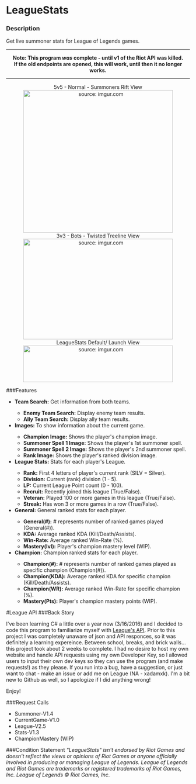 # LeagueStats
### Description
Get live summoner stats for League of Legends games.

<hr><p align="Center">
<b>Note: This program <i>was</i> complete - until v1 of the Riot API was killed.</b>
<br>
<b>If the old endpoints are opened, this will work, until then it no longer works.</b></p>
<hr>

<p align="center">
5v5 - Normal - Summoners Rift View
<br>
  <a href="http://i.imgur.com/OpbuyKA.png"><img src="http://i.imgur.com/OpbuyKA.png" title="source: imgur.com" height="390px" width="410px"/></a>
  <br>
  3v3 - Bots - Twisted Treeline View
  <br>
  <a href="http://i.imgur.com/eg3BVkQ.png"><img src="http://i.imgur.com/eg3BVkQ.png" title="source: imgur.com" height="275px" width="410px"/></a>
  <br>
  LeagueStats Default/ Launch View
  <br>
  <a href="http://i.imgur.com/eOhScnh.png"><img src="http://i.imgur.com/eOhScnh.png" title="source: imgur.com" height="100px" width="410px"/></a>
</p>


###Features
<ul>
<li><b>Team Search:</b> Get information from both teams.</li>
<ul>
<li><b>Enemy Team Search:</b> Display enemy team results.</li>
<li><b>Ally Team Search:</b> Display ally team results.</li>
</ul>
<li><b>Images:</b> To show information about the current game.</li>
<ul>
<li><b>Champion Image:</b> Shows the player's champion image.</li>
<li><b>Summoner Spell 1 Image:</b> Shows the player's 1st summoner spell.</li>
<li><b>Summoner Spell 2 Image:</b> Shows the player's 2nd summoner spell.</li>
<li><b>Rank Image:</b> Shows the player's ranked division image.</li>
</ul>
<li><b>League Stats:</b> Stats for each player's League.</li>
<ul>
<li><b>Rank:</b> First 4 letters of player's current rank (SILV = Silver).</li>
<li><b>Division:</b> Current (rank) division (1 - 5).</li>
<li><b>LP:</b> Current League Point count (0 - 100).</li>
<li><b>Recruit:</b> Recently joined this league (True/False).</li>
<li><b>Veteran:</b> Played 100 or more games in this league (True/False).</li>
<li><b>Streak:</b> Has won 3 or more games in a row (True/False).</li>
</ul>
<li><b>General:</b> General ranked stats for each player.</li>
<ul>
<li><b>General(#):</b> # represents number of ranked games played (General(#)).</li>
<li><b>KDA:</b> Average ranked KDA (Kill/Death/Assists).</li>
<li><b>Win-Rate:</b> Average ranked Win-Rate (%).</li>
<li><b>Mastery(lvl):</b> Player's champion mastery level (WIP).</li>
</ul>
<li><b>Champion:</b> Champion ranked stats for each player.</li>
<ul>
<li><b>Champion(#):</b> # represents number of ranked games played as specific champion (Champion(#)).</li>
<li><b>Champion(KDA):</b> Average ranked KDA for specific champion (Kill/Death/Assists).</li>
<li><b>Champion(WR):</b> Average ranked Win-Rate for specific champion (%).</li>
<li><b>Mastery(Pts):</b> Player's champion mastery points (WIP).</li>
</ul>
</ul>


#League API 
###Back Story
<p>I've been learning C# a little over a year now (3/16/2016) and I decided to code this program to familiarize myself with <a href="https://developer.riotgames.com">League's API</a>. Prior to this project I was completely unaware of json and API responces, so it was definitely a learning expereince. Between school, breaks, and brick walls... this project took about 2 weeks to complete. I had no desire to host my own website and handle API requests using my own Developer Key, so I allowed users to input their own dev keys so they can use the program (and make requests!) as they please. If you run into a bug, have a suggestion, or just want to chat - make an issue or add me on League (NA - xadamxk). I'm a bit new to Github as well, so I apologize if I did anything wrong!

Enjoy!</p>

###Request Calls
<ul>
<li>Summoner-V1.4</li>
<li>CurrentGame-V1.0</li>
<li>League-V2.5</li>
<li>Stats-V1.3</li>
<li>ChampionMastery (WIP)</li>
</ul>
###Condition Statement
<i>"LeagueStats"  isn't endorsed by Riot Games and doesn't reflect the views or opinions of Riot Games or anyone officially involved in producing or managing League of Legends. League of Legends and Riot Games are trademarks or registered trademarks of Riot Games, Inc. League of Legends © Riot Games, Inc.</i>
